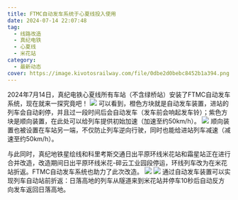 ```yaml
---
title: FTMC自动发车系统于心夏线投入使用
date: 2024-07-14 22:07:48
tag:
  - 线路改造
  - 真纪电铁
  - 心夏线
  - 米花站
category:
  - 最新动态
cover: https://image.kivotosrailway.com/file/0dbe2d0bebc8452b1a394.png
---
```

2024年7月14日，真纪电铁心夏线所有车站（不含绿桥站）安装了FTMC自动发车系统，现在就来一探究竟吧！
![](https://r2-image.kivotosrailway.com/2025/05/01/68137ff194540.png)
可以看到，橙色方块就是自动发车装置，进站的列车会自动刹停，并且过一段时间后会自动发车（发车前会响起发车铃）；紫色方块是顺向装置，在此处可以给列车提供初始加速（加速至约50km/h）。
![](https://r2-image.kivotosrailway.com/2025/05/01/68137ffa67186.png)
顺向装置也被设置在车站另一端，不仅防止列车逆向行驶，同时也能给进站列车减速（减速至约50km/h）。

与此同时，真纪地铁星绘线和科里考斯交通日出平原环线米花站和霜星站正在进行合并改造，改造期间日出平原环线米花-碎云工业园段停运，环线列车改为在米花站折返。FTMC自动发车系统也助力了此次改造。
![](https://r2-image.kivotosrailway.com/2025/05/01/68137ffd40a9c.png)
![](https://r2-image.kivotosrailway.com/2025/05/01/68137fffd1a19.png)
通过自动发车装置可以实现列车自动站前折返：日落高地的列车从隧道来到米花站并停车10秒后自动反方向发车返回日落高地。